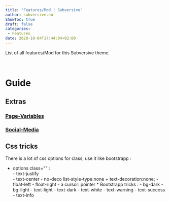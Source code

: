 ```yaml
---
title: "Features/Mod | Subversive"
author: subversive.eu
ShowToc: true
draft: false
categories:
 - Features
date: 2020-10-04T17:44:04+02:00
---
```


List of all features/Mod for this Subversive theme.
<!--more-->​

# Guide

## Extras

### [Page-Variables](https://subversive-eu.github.io/hugo-subversive/posts/install/#page-variables)

### [Social-Media](https://subversive-eu.github.io/hugo-subversive/posts/utilisation/)

## Css tricks

There is a lot of css options for class, use it like bootstrapp :

* options class="" :  
        - text-justify  
        - text-center
        - no-deco list-style-type:none + text-decoration:none;
        - float-left
        - float-right
        - a cursor: pointer
        * Bootstrapp tricks :
        - bg-dark
        - bg-light
        - text-light
        - text-dark
        - text-white
        - text-warning
        - text-success
        - text-info